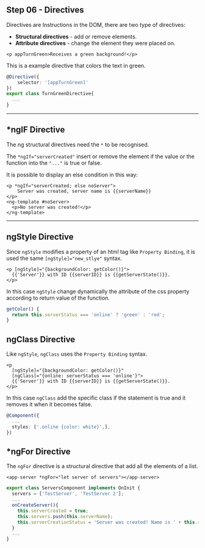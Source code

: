 ## Step 06 - Directives

Directives are Instructions in the DOM, there are two type of directives:
- **Structural directives** - add or remove elements.
- **Attribute directives** - change the element they were placed on.

```angular2html
<p appTurnGreen>Receives a green background!</p>
```
This is a example directive that colors the text in green.

```typescript
@Directive({
    selector: '[appTurnGreen]'
})
export class TurnGreenDirective{
  ...
}
```

---

## *ngIF Directive

The ng structural directives need the `*` to be recognised.

The `*ngIf="serverCreated"` insert or remove the element if the value or the function into the `"..."` is true or false.

It is possible to display an else condition in this way:
```angular2html
<p *ngIf="serverCreated; else noServer">
    Server was created, server name is {{serverName}}
</p>
<ng-template #noServer>
  <p>No server was created!</p>
</ng-template>
```

---

## ngStyle Directive

Since `ngStyle` modifies a property of an html tag like `Property Binding`, it is used the same `[ngStyle]="new_stlye"` syntax.

```angular2html
<p [ngStyle]="{backgroundColor: getColor()}">
  {{'Server'}} with ID {{serverID}} is {{getServerState()}}.
</p>
```
In this case `ngStyle` change dynamically the attribute of the css property according to return value of the function.
```typescript
getColor() {
  return this.serverStatus === 'online' ? 'green' : 'red';
}
```
## ngClass Directive

Like `ngStyle`, `ngClass` uses the `Property Binding` syntax.

```angular2html
<p
  [ngStyle]="{backgroundColor: getColor()}"
  [ngClass]="{online: serverStatus === 'online'}">
  {{'Server'}} with ID {{serverID}} is {{getServerState()}}.
</p>

```
In this case `ngClass` add the specific class if the statement is true and it removes it when it becomes false.
```typescript
@Component({
  ...
  styles: ['.online {color: white}',],
})
```

## *ngFor Directive

The `ngFor` directive is a structural directive that add all the elements of a list.

```angular2html
<app-server *ngFor="let server of servers"></app-server>
```

```typescript
export class ServersComponent implements OnInit {
  servers = ['TestServer', 'TestServer 2'];
  ...
  onCreateServer(){
    this.serverCreated = true;
    this.servers.push(this.serverName);
    this.serverCreationStatus = 'Server was created! Name is ' + this.serverName;
  }
  ...
}
```


